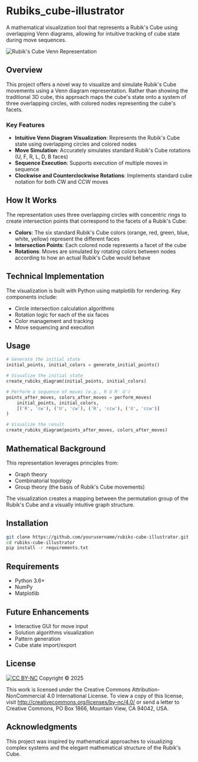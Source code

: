 # Rubiks_cube-illustrator
A mathematical visualization tool that represents a Rubik's Cube using overlapping Venn diagrams, allowing for intuitive tracking of cube state during move sequences.

![Rubik's Cube Venn Representation](https://github.com/yourusername/rubiks-cube-illustrator/raw/main/images/cube_venn_diagram.png)

## Overview

This project offers a novel way to visualize and simulate Rubik's Cube movements using a Venn diagram representation. Rather than showing the traditional 3D cube, this approach maps the cube's state onto a system of three overlapping circles, with colored nodes representing the cube's facets.

### Key Features

- **Intuitive Venn Diagram Visualization**: Represents the Rubik's Cube state using overlapping circles and colored nodes
- **Move Simulation**: Accurately simulates standard Rubik's Cube rotations (U, F, R, L, D, B faces)
- **Sequence Execution**: Supports execution of multiple moves in sequence
- **Clockwise and Counterclockwise Rotations**: Implements standard cube notation for both CW and CCW moves

## How It Works

The representation uses three overlapping circles with concentric rings to create intersection points that correspond to the facets of a Rubik's Cube:

- **Colors**: The six standard Rubik's Cube colors (orange, red, green, blue, white, yellow) represent the different faces
- **Intersection Points**: Each colored node represents a facet of the cube
- **Rotations**: Moves are simulated by rotating colors between nodes according to how an actual Rubik's Cube would behave

## Technical Implementation

The visualization is built with Python using matplotlib for rendering. Key components include:

- Circle intersection calculation algorithms
- Rotation logic for each of the six faces
- Color management and tracking
- Move sequencing and execution

## Usage

```python
# Generate the initial state
initial_points, initial_colors = generate_initial_points()

# Visualize the initial state
create_rubiks_diagram(initial_points, initial_colors)

# Perform a sequence of moves (e.g., R U R' U')
points_after_moves, colors_after_moves = perform_moves(
    initial_points, initial_colors, 
    [('R', 'cw'), ('U', 'cw'), ('R', 'ccw'), ('U', 'ccw')]
)

# Visualize the result
create_rubiks_diagram(points_after_moves, colors_after_moves)
```

## Mathematical Background

This representation leverages principles from:
- Graph theory
- Combinatorial topology
- Group theory (the basis of Rubik's Cube movements)

The visualization creates a mapping between the permutation group of the Rubik's Cube and a visually intuitive graph structure.

## Installation

```bash
git clone https://github.com/yourusername/rubiks-cube-illustrator.git
cd rubiks-cube-illustrator
pip install -r requirements.txt
```

## Requirements

- Python 3.6+
- NumPy
- Matplotlib

## Future Enhancements

- Interactive GUI for move input
- Solution algorithms visualization
- Pattern generation
- Cube state import/export

## License

[![CC BY-NC](https://licensebuttons.net/l/by-nc/4.0/88x31.png)](https://creativecommons.org/licenses/by-nc/4.0/)
Copyright © 2025

This work is licensed under the Creative Commons Attribution-NonCommercial 4.0 International License.
To view a copy of this license, visit http://creativecommons.org/licenses/by-nc/4.0/ or send a letter to 
Creative Commons, PO Box 1866, Mountain View, CA 94042, USA.

## Acknowledgments

This project was inspired by mathematical approaches to visualizing complex systems and the elegant mathematical structure of the Rubik's Cube.
